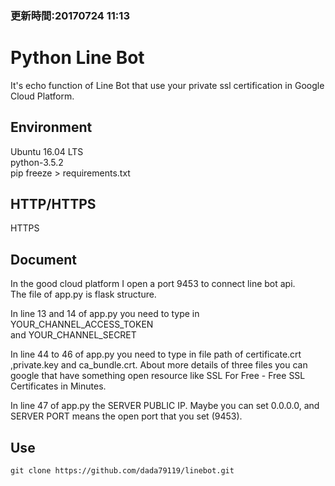 ### 更新時間:20170724 11:13

# Python Line Bot
It's echo function of Line Bot that use your private ssl certification in Google Cloud Platform.

## Environment
Ubuntu 16.04 LTS </br>
python-3.5.2 </br>
pip freeze > requirements.txt

## HTTP/HTTPS
HTTPS

## Document
In the good cloud platform I open a port 9453 to connect line bot api. </br>
The file of app.py is flask structure.</br>

In line 13 and 14 of app.py you need to type in YOUR_CHANNEL_ACCESS_TOKEN </br>
and YOUR_CHANNEL_SECRET 

In line 44 to 46 of app.py you need to type in file path of certificate.crt ,private.key and ca_bundle.crt. About more details of three files you can google that have something open resource like SSL For Free - Free SSL Certificates in Minutes.

In line 47 of app.py the SERVER PUBLIC IP. Maybe you can set 0.0.0.0, and SERVER PORT means the open port that you set (9453). 
 
## Use
```
git clone https://github.com/dada79119/linebot.git
```


